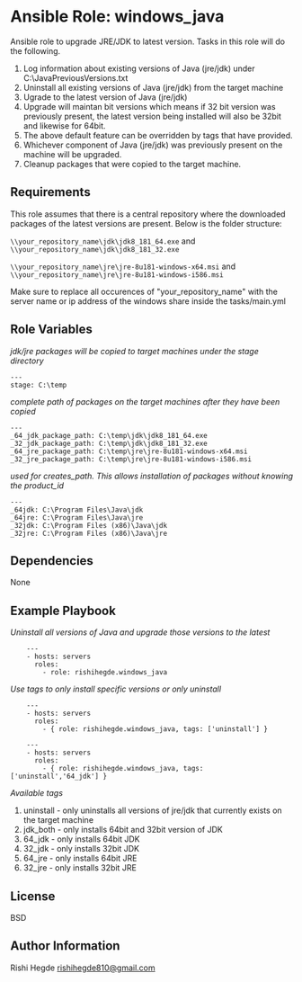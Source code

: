 # Ansible Role: windows_java

Ansible role to upgrade JRE/JDK to latest version. Tasks in this role will do the following.

1. Log information about existing versions of Java (jre/jdk) under C:\JavaPreviousVersions.txt
2. Uninstall all existing versions of Java (jre/jdk) from the target machine
3. Ugrade to the latest version of Java (jre/jdk)
4. Upgrade will maintan bit versions which means if 32 bit version was previously present, the latest version being installed will also be 32bit and likewise for 64bit.
5. The above default feature can be overridden by tags that have provided.
6. Whichever component of Java (jre/jdk) was previously present on the machine will be upgraded.
7. Cleanup packages that were copied to the target machine.

Requirements
------------
This role assumes that there is a central repository where the downloaded packages of the latest versions are present. Below is the folder structure:

`\\your_repository_name\jdk\jdk8_181_64.exe` and `\\your_repository_name\jdk\jdk8_181_32.exe`

`\\your_repository_name\jre\jre-8u181-windows-x64.msi` and `\\your_repository_name\jre\jre-8u181-windows-i586.msi`

Make sure to replace all occurences of "your_repository_name" with the server name or ip address of the windows share inside the tasks/main.yml

Role Variables
--------------
*jdk/jre packages will be copied to target machines under the stage directory*
	
	---
	stage: C:\temp

*complete path of packages on the target machines after they have been copied*

	---
	_64_jdk_package_path: C:\temp\jdk\jdk8_181_64.exe
	_32_jdk_package_path: C:\temp\jdk\jdk8_181_32.exe
	_64_jre_package_path: C:\temp\jre\jre-8u181-windows-x64.msi
	_32_jre_package_path: C:\temp\jre\jre-8u181-windows-i586.msi

*used for creates_path. This allows installation of packages without knowing the product_id*

	---
	_64jdk: C:\Program Files\Java\jdk
	_64jre: C:\Program Files\Java\jre
	_32jdk: C:\Program Files (x86)\Java\jdk
	_32jre: C:\Program Files (x86)\Java\jre


Dependencies
------------
None

Example Playbook
----------------

*Uninstall all versions of Java and upgrade those versions to the latest*

        ---
        - hosts: servers
          roles:
            - role: rishihegde.windows_java

*Use tags to only install specific versions or only uninstall*

        ---
        - hosts: servers
          roles:
            - { role: rishihegde.windows_java, tags: ['uninstall'] }

        ---
        - hosts: servers
          roles:
            - { role: rishihegde.windows_java, tags: ['uninstall','64_jdk'] }


*Available tags*
1. uninstall - only uninstalls all versions of jre/jdk that currently exists on the target machine
2. jdk_both - only installs 64bit and 32bit version of JDK
3. 64_jdk - only installs 64bit JDK
4. 32_jdk - only installs 32bit JDK
5. 64_jre - only installs 64bit JRE
6. 32_jre - only installs 32bit JRE

License
-------

BSD

Author Information
------------------
Rishi Hegde	rishihegde810@gmail.com
